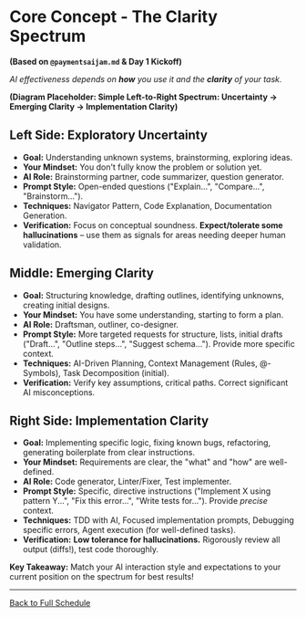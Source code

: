 # Core Concept - The Clarity Spectrum

**(Based on `@paymentsaijam.md` & Day 1 Kickoff)**

*AI effectiveness depends on **how** you use it and the **clarity** of your task.*

**(Diagram Placeholder: Simple Left-to-Right Spectrum: Uncertainty -> Emerging Clarity -> Implementation Clarity)**

## Left Side: Exploratory Uncertainty
*   **Goal:** Understanding unknown systems, brainstorming, exploring ideas.
*   **Your Mindset:** You don't fully know the problem or solution yet.
*   **AI Role:** Brainstorming partner, code summarizer, question generator.
*   **Prompt Style:** Open-ended questions ("Explain...", "Compare...", "Brainstorm...").
*   **Techniques:** Navigator Pattern, Code Explanation, Documentation Generation.
*   **Verification:** Focus on conceptual soundness. **Expect/tolerate some hallucinations** – use them as signals for areas needing deeper human validation.

## Middle: Emerging Clarity
*   **Goal:** Structuring knowledge, drafting outlines, identifying unknowns, creating initial designs.
*   **Your Mindset:** You have some understanding, starting to form a plan.
*   **AI Role:** Draftsman, outliner, co-designer.
*   **Prompt Style:** More targeted requests for structure, lists, initial drafts ("Draft...", "Outline steps...", "Suggest schema..."). Provide more specific context.
*   **Techniques:** AI-Driven Planning, Context Management (Rules, @-Symbols), Task Decomposition (initial).
*   **Verification:** Verify key assumptions, critical paths. Correct significant AI misconceptions.

## Right Side: Implementation Clarity
*   **Goal:** Implementing specific logic, fixing known bugs, refactoring, generating boilerplate from clear instructions.
*   **Your Mindset:** Requirements are clear, the "what" and "how" are well-defined.
*   **AI Role:** Code generator, Linter/Fixer, Test implementer.
*   **Prompt Style:** Specific, directive instructions ("Implement X using pattern Y...", "Fix this error...", "Write tests for..."). Provide *precise* context.
*   **Techniques:** TDD with AI, Focused implementation prompts, Debugging specific errors, Agent execution (for well-defined tasks).
*   **Verification:** **Low tolerance for hallucinations.** Rigorously review all output (diffs!), test code thoroughly.

**Key Takeaway:** Match your AI interaction style and expectations to your current position on the spectrum for best results!

---
[Back to Full Schedule](../schedule.md) 